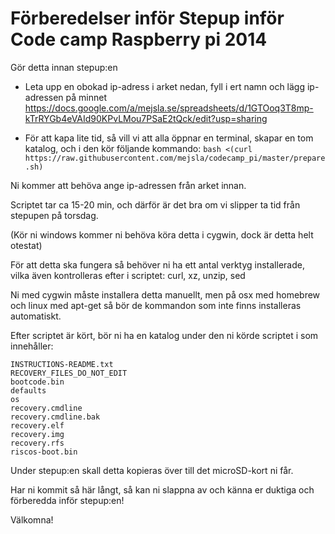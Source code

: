Förberedelser inför Stepup inför Code camp Raspberry pi 2014
============================================================

Gör detta innan stepup:en

- Leta upp en obokad ip-adress i arket nedan, fyll i ert namn och lägg ip-adressen på minnet
https://docs.google.com/a/mejsla.se/spreadsheets/d/1GTOoq3T8mp-kTrRYGb4eVAId90KPvLMou7PSaE2tQck/edit?usp=sharing

- För att kapa lite tid, så vill vi att alla öppnar en terminal, skapar en tom katalog, och i den kör följande kommando:
```bash <(curl https://raw.githubusercontent.com/mejsla/codecamp_pi/master/prepare.sh)```

Ni kommer att behöva ange ip-adressen från arket innan.

Scriptet tar ca 15-20 min, och därför är det bra om vi slipper ta tid från stepupen på torsdag.

(Kör ni windows kommer ni behöva köra detta i cygwin, dock är detta helt otestat)

För att detta ska fungera så behöver ni ha ett antal verktyg installerade, vilka även kontrolleras efter i scriptet: curl, xz, unzip, sed

Ni med cygwin måste installera detta manuellt, men på osx med homebrew och linux med apt-get så bör de kommandon som inte finns installeras automatiskt.

Efter scriptet är kört, bör ni ha en katalog under den ni körde scriptet i som innehåller:
```BUILD-DATA
INSTRUCTIONS-README.txt
RECOVERY_FILES_DO_NOT_EDIT
bootcode.bin
defaults
os
recovery.cmdline
recovery.cmdline.bak
recovery.elf
recovery.img
recovery.rfs
riscos-boot.bin
```

Under stepup:en skall detta kopieras över till det microSD-kort ni får. 

Har ni kommit så här långt, så kan ni slappna av och känna er duktiga och förberedda inför stepup:en!

Välkomna!
